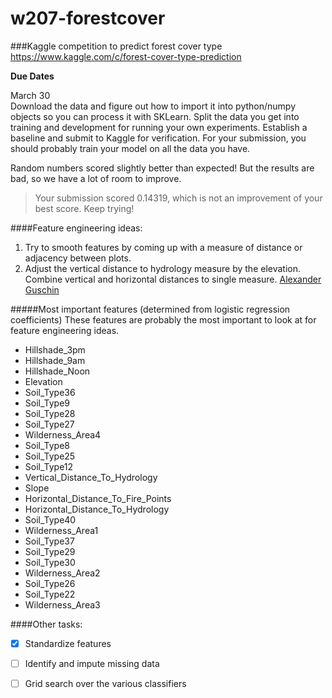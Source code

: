 # w207-forestcover
###Kaggle competition to predict forest cover type
https://www.kaggle.com/c/forest-cover-type-prediction

**Due Dates**

March 30<br/>Download the data and figure out how to import it into python/numpy objects so you can process it with SK­Learn. Split the data you get into training and development for running your own experiments. Establish a baseline and submit to Kaggle for verification. For your submission, you should probably train your model on all the data you have.

Random numbers scored slightly better than expected! But the results are bad, so we have a lot of room to improve.
>Your submission scored 0.14319, which is not an improvement of your best score. Keep trying!

####Feature engineering ideas:
1) Try to smooth features by coming up with a measure of distance or adjacency between plots.<br/>
2) Adjust the vertical distance to hydrology measure by the elevation. Combine vertical and horizontal distances to single measure. [Alexander Guschin][link1]

#####Most important features (determined from logistic regression coefficients)
These features are probably the most important to look at for feature engineering ideas.<br/>
 - Hillshade_3pm
 - Hillshade_9am
 - Hillshade_Noon
 - Elevation
 - Soil_Type36
 - Soil_Type9
 - Soil_Type28
 - Soil_Type27
 - Wilderness_Area4
 - Soil_Type8
 - Soil_Type25
 - Soil_Type12
 - Vertical_Distance_To_Hydrology
 - Slope
 - Horizontal_Distance_To_Fire_Points
 - Horizontal_Distance_To_Hydrology
 - Soil_Type40
 - Wilderness_Area1
 - Soil_Type37
 - Soil_Type29
 - Soil_Type30
 - Wilderness_Area2
 - Soil_Type26
 - Soil_Type22
 - Wilderness_Area3

####Other tasks:
 - [x] Standardize features
 - [ ] Identify and impute missing data
 - [ ] Grid search over the various classifiers
 


[link1]: http://nsbviewer.ipython.org/github/aguschin/kaggle/blob/master/forestCoverType_featuresEngineering.ipynb
